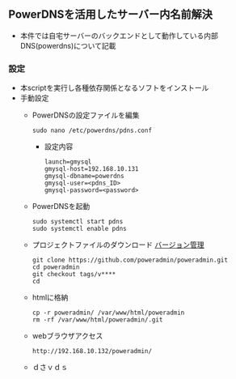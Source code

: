 ##  PowerDNSを活用したサーバー内名前解決
*  本件では自宅サーバーのバックエンドとして動作している内部DNS(powerdns)について記載

### 設定
*  本scriptを実行し各種依存関係となるソフトをインストール
*  手動設定
    *  PowerDNSの設定ファイルを編集

           sudo nano /etc/powerdns/pdns.conf
       *  設定内容
          
              launch=gmysql
              gmysql-host=192.168.10.131
              gmysql-dbname=powerdns
              gmysql-user=<pdns_ID>
              gmysql-password=<password>
       
    *  PowerDNSを起動
    
           sudo systemctl start pdns
           sudo systemctl enable pdns
    
    * プロジェクトファイルのダウンロード   [バージョン管理](https://github.com/poweradmin/poweradmin)
 
          git clone https://github.com/poweradmin/poweradmin.git
          cd poweradmin
          git checkout tags/v****
          cd
    * htmlに格納
 
          cp -r poweradmin/ /var/www/html/poweradmin
          rm -rf /var/www/html/poweradmin/.git
    * webブラウザアクセス

          http://192.168.10.132/poweradmin/
    * ｄさｖｄｓ 
